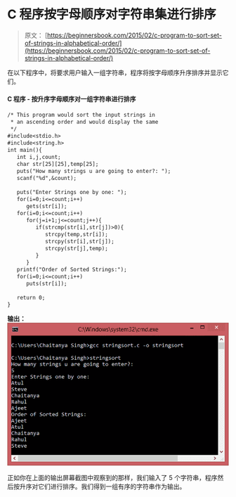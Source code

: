 # C 程序按字母顺序对字符串集进行排序

> 原文： [https://beginnersbook.com/2015/02/c-program-to-sort-set-of-strings-in-alphabetical-order/](https://beginnersbook.com/2015/02/c-program-to-sort-set-of-strings-in-alphabetical-order/)

在以下程序中，将要求用户输入一组字符串，程序将按字母顺序升序排序并显示它们。

#### C 程序 - 按升序字母顺序对一组字符串进行排序

```
/* This program would sort the input strings in
 * an ascending order and would display the same
 */
#include<stdio.h>
#include<string.h>
int main(){
   int i,j,count;
   char str[25][25],temp[25];
   puts("How many strings u are going to enter?: ");
   scanf("%d",&count);

   puts("Enter Strings one by one: ");
   for(i=0;i<=count;i++)
      gets(str[i]);
   for(i=0;i<=count;i++)
      for(j=i+1;j<=count;j++){
         if(strcmp(str[i],str[j])>0){
            strcpy(temp,str[i]);
            strcpy(str[i],str[j]);
            strcpy(str[j],temp);
         }
      }
   printf("Order of Sorted Strings:");
   for(i=0;i<=count;i++)
      puts(str[i]);

   return 0;
}
```

**输出：**
![sorted_strings_ascending](img/295926e972952915c59b1586cfc045bc.jpg)

正如你在上面的输出屏幕截图中观察到的那样，我们输入了 5 个字符串，程序然后按升序对它们进行排序。我们得到一组有序的字符串作为输出。